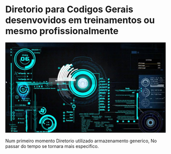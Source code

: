 # Diretorio para Codigos Gerais desenvovidos em treinamentos ou mesmo profissionalmente

![LOGO](LogoGit.jpg)

Num primeiro momento Diretorio utilizado armazenamento generico,
No passar do tempo se tornara mais especifico.
